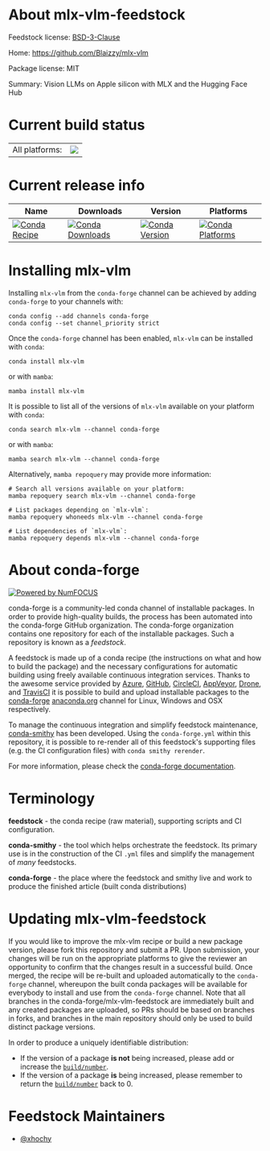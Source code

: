 About mlx-vlm-feedstock
=======================

Feedstock license: [BSD-3-Clause](https://github.com/conda-forge/mlx-vlm-feedstock/blob/main/LICENSE.txt)

Home: https://github.com/Blaizzy/mlx-vlm

Package license: MIT

Summary: Vision LLMs on Apple silicon with MLX and the Hugging Face Hub

Current build status
====================


<table><tr><td>All platforms:</td>
    <td>
      <a href="https://dev.azure.com/conda-forge/feedstock-builds/_build/latest?definitionId=22245&branchName=main">
        <img src="https://dev.azure.com/conda-forge/feedstock-builds/_apis/build/status/mlx-vlm-feedstock?branchName=main">
      </a>
    </td>
  </tr>
</table>

Current release info
====================

| Name | Downloads | Version | Platforms |
| --- | --- | --- | --- |
| [![Conda Recipe](https://img.shields.io/badge/recipe-mlx--vlm-green.svg)](https://anaconda.org/conda-forge/mlx-vlm) | [![Conda Downloads](https://img.shields.io/conda/dn/conda-forge/mlx-vlm.svg)](https://anaconda.org/conda-forge/mlx-vlm) | [![Conda Version](https://img.shields.io/conda/vn/conda-forge/mlx-vlm.svg)](https://anaconda.org/conda-forge/mlx-vlm) | [![Conda Platforms](https://img.shields.io/conda/pn/conda-forge/mlx-vlm.svg)](https://anaconda.org/conda-forge/mlx-vlm) |

Installing mlx-vlm
==================

Installing `mlx-vlm` from the `conda-forge` channel can be achieved by adding `conda-forge` to your channels with:

```
conda config --add channels conda-forge
conda config --set channel_priority strict
```

Once the `conda-forge` channel has been enabled, `mlx-vlm` can be installed with `conda`:

```
conda install mlx-vlm
```

or with `mamba`:

```
mamba install mlx-vlm
```

It is possible to list all of the versions of `mlx-vlm` available on your platform with `conda`:

```
conda search mlx-vlm --channel conda-forge
```

or with `mamba`:

```
mamba search mlx-vlm --channel conda-forge
```

Alternatively, `mamba repoquery` may provide more information:

```
# Search all versions available on your platform:
mamba repoquery search mlx-vlm --channel conda-forge

# List packages depending on `mlx-vlm`:
mamba repoquery whoneeds mlx-vlm --channel conda-forge

# List dependencies of `mlx-vlm`:
mamba repoquery depends mlx-vlm --channel conda-forge
```


About conda-forge
=================

[![Powered by
NumFOCUS](https://img.shields.io/badge/powered%20by-NumFOCUS-orange.svg?style=flat&colorA=E1523D&colorB=007D8A)](https://numfocus.org)

conda-forge is a community-led conda channel of installable packages.
In order to provide high-quality builds, the process has been automated into the
conda-forge GitHub organization. The conda-forge organization contains one repository
for each of the installable packages. Such a repository is known as a *feedstock*.

A feedstock is made up of a conda recipe (the instructions on what and how to build
the package) and the necessary configurations for automatic building using freely
available continuous integration services. Thanks to the awesome service provided by
[Azure](https://azure.microsoft.com/en-us/services/devops/), [GitHub](https://github.com/),
[CircleCI](https://circleci.com/), [AppVeyor](https://www.appveyor.com/),
[Drone](https://cloud.drone.io/welcome), and [TravisCI](https://travis-ci.com/)
it is possible to build and upload installable packages to the
[conda-forge](https://anaconda.org/conda-forge) [anaconda.org](https://anaconda.org/)
channel for Linux, Windows and OSX respectively.

To manage the continuous integration and simplify feedstock maintenance,
[conda-smithy](https://github.com/conda-forge/conda-smithy) has been developed.
Using the ``conda-forge.yml`` within this repository, it is possible to re-render all of
this feedstock's supporting files (e.g. the CI configuration files) with ``conda smithy rerender``.

For more information, please check the [conda-forge documentation](https://conda-forge.org/docs/).

Terminology
===========

**feedstock** - the conda recipe (raw material), supporting scripts and CI configuration.

**conda-smithy** - the tool which helps orchestrate the feedstock.
                   Its primary use is in the construction of the CI ``.yml`` files
                   and simplify the management of *many* feedstocks.

**conda-forge** - the place where the feedstock and smithy live and work to
                  produce the finished article (built conda distributions)


Updating mlx-vlm-feedstock
==========================

If you would like to improve the mlx-vlm recipe or build a new
package version, please fork this repository and submit a PR. Upon submission,
your changes will be run on the appropriate platforms to give the reviewer an
opportunity to confirm that the changes result in a successful build. Once
merged, the recipe will be re-built and uploaded automatically to the
`conda-forge` channel, whereupon the built conda packages will be available for
everybody to install and use from the `conda-forge` channel.
Note that all branches in the conda-forge/mlx-vlm-feedstock are
immediately built and any created packages are uploaded, so PRs should be based
on branches in forks, and branches in the main repository should only be used to
build distinct package versions.

In order to produce a uniquely identifiable distribution:
 * If the version of a package **is not** being increased, please add or increase
   the [``build/number``](https://docs.conda.io/projects/conda-build/en/latest/resources/define-metadata.html#build-number-and-string).
 * If the version of a package **is** being increased, please remember to return
   the [``build/number``](https://docs.conda.io/projects/conda-build/en/latest/resources/define-metadata.html#build-number-and-string)
   back to 0.

Feedstock Maintainers
=====================

* [@xhochy](https://github.com/xhochy/)

